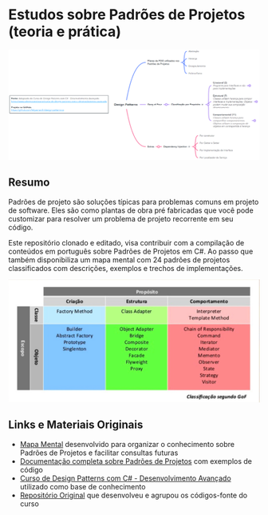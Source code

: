# Estudos sobre Padrões de Projetos (teoria e prática)
![Mapa mental sobre Padrões de Projetos](https://github.com/felipemarchi/design-patterns-cs/blob/master/img/snapshot.png "Mapa mental sobre Padrões de Projetos")

## Resumo
Padrões de projeto são soluções típicas para problemas comuns em projeto de software. Eles são como plantas de obra pré fabricadas que você pode customizar para resolver um problema de projeto recorrente em seu código.

Este repositório clonado e editado, visa contribuir com a compilação de conteúdos em português sobre Padrões de Projetos em C#. Ao passo que também disponibiliza um mapa mental com 24 padrões de projetos classificados com descrições, exemplos e trechos de implementações.

![Classificação dos Padrões de Projetos](https://github.com/felipemarchi/design-patterns-cs/blob/master/img/designpatterns.png "Classificação dos Padrões de Projetos")

## Links e Materiais Originais
- [Mapa Mental](http://mm.tt/map/2275343653) desenvolvido para organizar o conhecimento sobre Padrões de Projetos e facilitar consultas futuras
- [Documentação completa sobre Padrões de Projetos](https://refactoring.guru/pt-br/design-patterns) com exemplos de código
- [Curso de Design Patterns com C# - Desenvolvimento Avançado](https://www.udemy.com/course/curso-de-design-patterns-com-c-desenvolvimento-avancado/) utilizado como base de conhecimento
- [Repositório Original](https://github.com/LucasCancio/design-patterns) que desenvolveu e agrupou os códigos-fonte do curso
